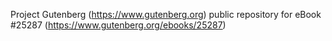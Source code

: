 Project Gutenberg (https://www.gutenberg.org) public repository for eBook #25287 (https://www.gutenberg.org/ebooks/25287)
